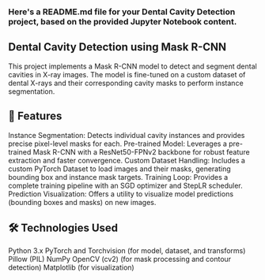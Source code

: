 ### Here's a README.md file for your Dental Cavity Detection project, based on the provided Jupyter Notebook content.

## Dental Cavity Detection using Mask R-CNN
This project implements a Mask R-CNN model to detect and segment dental cavities in X-ray images. The model is fine-tuned on a custom dataset of dental X-rays and their corresponding cavity masks to perform instance segmentation.

## 🚀 Features
Instance Segmentation: Detects individual cavity instances and provides precise pixel-level masks for each.
Pre-trained Model: Leverages a pre-trained Mask R-CNN with a ResNet50-FPNv2 backbone for robust feature extraction and faster convergence.
Custom Dataset Handling: Includes a custom PyTorch Dataset to load images and their masks, generating bounding box and instance mask targets.
Training Loop: Provides a complete training pipeline with an SGD optimizer and StepLR scheduler.
Prediction Visualization: Offers a utility to visualize model predictions (bounding boxes and masks) on new images.
## 🛠️ Technologies Used
Python 3.x
PyTorch and Torchvision (for model, dataset, and transforms)
Pillow (PIL)
NumPy
OpenCV (cv2) (for mask processing and contour detection)
Matplotlib (for visualization)
